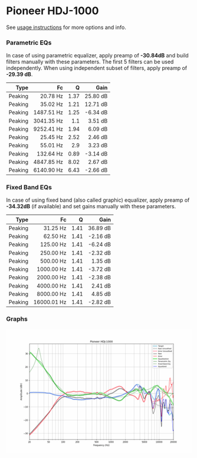 # Pioneer HDJ-1000
See [usage instructions](https://github.com/jaakkopasanen/AutoEq#usage) for more options and info.

### Parametric EQs
In case of using parametric equalizer, apply preamp of **-30.84dB** and build filters manually
with these parameters. The first 5 filters can be used independently.
When using independent subset of filters, apply preamp of **-29.39 dB**.

| Type    | Fc         |    Q | Gain     |
|--------:|-----------:|-----:|---------:|
| Peaking | 20.78 Hz   | 1.37 | 25.80 dB |
| Peaking | 35.02 Hz   | 1.21 | 12.71 dB |
| Peaking | 1487.51 Hz | 1.25 | -6.34 dB |
| Peaking | 3041.35 Hz | 1.1  | 3.51 dB  |
| Peaking | 9252.41 Hz | 1.94 | 6.09 dB  |
| Peaking | 25.45 Hz   | 2.52 | 2.46 dB  |
| Peaking | 55.01 Hz   | 2.9  | 3.23 dB  |
| Peaking | 132.64 Hz  | 0.89 | -3.14 dB |
| Peaking | 4847.85 Hz | 8.02 | 2.67 dB  |
| Peaking | 6140.90 Hz | 6.43 | -2.66 dB |

### Fixed Band EQs
In case of using fixed band (also called graphic) equalizer, apply preamp of **-34.32dB**
(if available) and set gains manually with these parameters.

| Type    | Fc          |    Q | Gain     |
|--------:|------------:|-----:|---------:|
| Peaking | 31.25 Hz    | 1.41 | 36.89 dB |
| Peaking | 62.50 Hz    | 1.41 | -2.16 dB |
| Peaking | 125.00 Hz   | 1.41 | -6.24 dB |
| Peaking | 250.00 Hz   | 1.41 | -2.32 dB |
| Peaking | 500.00 Hz   | 1.41 | 1.35 dB  |
| Peaking | 1000.00 Hz  | 1.41 | -3.72 dB |
| Peaking | 2000.00 Hz  | 1.41 | -2.38 dB |
| Peaking | 4000.00 Hz  | 1.41 | 2.41 dB  |
| Peaking | 8000.00 Hz  | 1.41 | 4.85 dB  |
| Peaking | 16000.01 Hz | 1.41 | -2.82 dB |

### Graphs
![](./Pioneer%20HDJ-1000.png)
